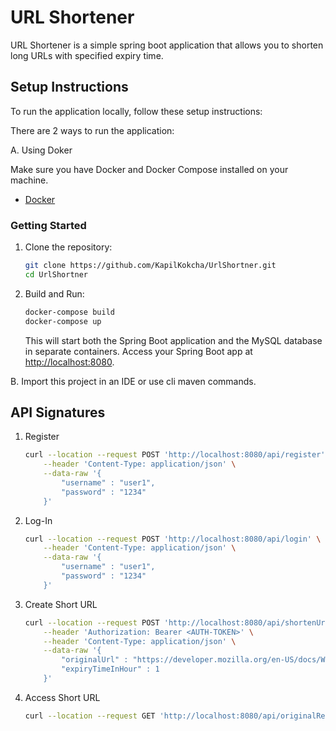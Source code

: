 # URL Shortener

URL Shortener is a simple spring boot application that allows you to shorten long URLs with specified expiry time.

## Setup Instructions

To run the application locally, follow these setup instructions:

There are 2 ways to run the application:

A. Using Doker

Make sure you have Docker and Docker Compose installed on your machine.

- [Docker](https://www.docker.com/get-started)

### Getting Started

1. Clone the repository:

    ```bash
    git clone https://github.com/KapilKokcha/UrlShortner.git
    cd UrlShortner
    ```
2. Build and Run:

   ```bash
   docker-compose build
   docker-compose up
   ```

   This will start both the Spring Boot application and the MySQL database in separate containers. Access your Spring Boot app at [http://localhost:8080](http://localhost:8080). 

B. Import this project in an IDE or use cli maven commands.

## API Signatures

1. Register

    ```bash
    curl --location --request POST 'http://localhost:8080/api/register' \
        --header 'Content-Type: application/json' \
        --data-raw '{
            "username" : "user1",
            "password" : "1234"
        }'
    ```

2. Log-In

    ```bash
    curl --location --request POST 'http://localhost:8080/api/login' \
        --header 'Content-Type: application/json' \
        --data-raw '{
            "username" : "user1",
            "password" : "1234"
        }'
    ```

3. Create Short URL

    ```bash
    curl --location --request POST 'http://localhost:8080/api/shortenUrl' \
        --header 'Authorization: Bearer <AUTH-TOKEN>' \
        --header 'Content-Type: application/json' \
        --data-raw '{
            "originalUrl" : "https://developer.mozilla.org/en-US/docs/Web/API/EventTarget/removeEventListener",
            "expiryTimeInHour" : 1
        }' 
    ```

4. Access Short URL

    ```bash
    curl --location --request GET 'http://localhost:8080/api/originalRedirect?shortUrl=YmQyMGI0'
    ```

